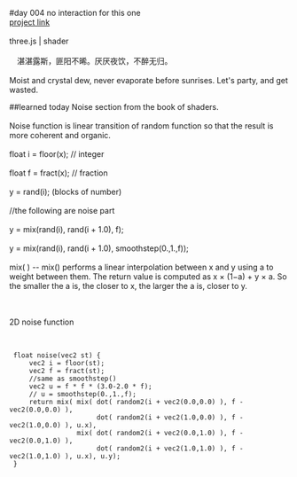 #day 004
no interaction for this one
<br />
[project link](http://caiyuli.com/projects/xDaysOfMaking/d004/)
 <br />
 <br />
three.js | shader
 <br />
 <br />
　湛湛露斯，匪阳不晞。厌厌夜饮，不醉无归。
 <br />
 <br />
 Moist and crystal dew, never evaporate before sunrises. Let's party, and get wasted.

##learned today
Noise section from the book of shaders.
 <br />
 <br />
 Noise function is linear transition of random function so that the result is more coherent and organic.
 <br />
  <br />
  float i = floor(x);  // integer  <br />  <br />
 float f = fract(x);  // fraction  <br />  <br />
 y = rand(i);  (blocks of number) <br />  <br />
 //the following are noise part<br />  <br />
 y = mix(rand(i), rand(i + 1.0), f);  <br />  <br />
 y = mix(rand(i), rand(i + 1.0), smoothstep(0.,1.,f));  <br />  <br />
 mix( ) -- mix() performs a linear interpolation between x and y using a to weight between them. The return value is computed as x × (1−a) + y × a. So the smaller the a is, the closer to x, the larger the a is, closer to y. <br />  <br />
 <br />

 2D noise function
 <br />
 <br />
 <pre><code>
 float noise(vec2 st) {
     vec2 i = floor(st);
     vec2 f = fract(st);
     //same as smoothstep()
     vec2 u = f * f * (3.0-2.0 * f);
     // u = smoothstep(0.,1.,f);
     return mix( mix( dot( random2(i + vec2(0.0,0.0) ), f - vec2(0.0,0.0) ),
                      dot( random2(i + vec2(1.0,0.0) ), f - vec2(1.0,0.0) ), u.x),
                 mix( dot( random2(i + vec2(0.0,1.0) ), f - vec2(0.0,1.0) ),
                      dot( random2(i + vec2(1.0,1.0) ), f - vec2(1.0,1.0) ), u.x), u.y);
 }
</code></pre>
